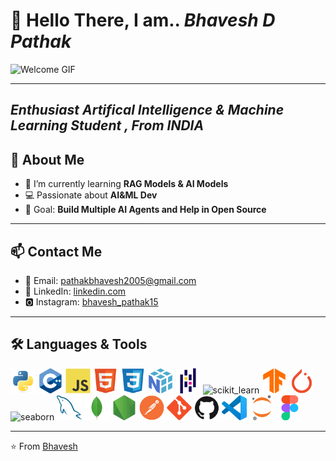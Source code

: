 # 👋 Hello There, I am.. *Bhavesh D Pathak*

![Welcome GIF](https://github.com/BhaveshPathak125/Hello_There/blob/main/m3roj-batman-day-export.gif)
  

---
##  *Enthusiast Artifical Intelligence & Machine Learning Student , From INDIA*


## 🚀 About Me
- 🌱 I’m currently learning **RAG Models & AI Models**  
- 💻 Passionate about **AI&ML Dev**  
- 🎯 Goal: **Build Multiple AI Agents and Help in Open Source**  


---

## 📫 Contact Me
- 📧 Email: [pathakbhavesh2005@gmail.com](pathakbhavesh2005@gmail.com)  
- 💼 LinkedIn: [linkedin.com](https://www.linkedin.com/in/bhavesh-pathak-013368295/)  
- 🅾 Instagram: [bhavesh_pathak15](https://www.instagram.com/bhavesh_pathak15/)  

---

## 🛠️ Languages & Tools  

<p align="left">
  <!-- Core Languages -->
  <img src="https://raw.githubusercontent.com/devicons/devicon/master/icons/python/python-original.svg" alt="python" width="40" height="40"/>
  <img src="https://raw.githubusercontent.com/devicons/devicon/master/icons/cplusplus/cplusplus-original.svg" alt="cplusplus" width="40" height="40"/>
  <img src="https://raw.githubusercontent.com/devicons/devicon/master/icons/javascript/javascript-original.svg" alt="javascript" width="40" height="40"/>
  <img src="https://raw.githubusercontent.com/devicons/devicon/master/icons/html5/html5-original.svg" alt="html5" width="40" height="40"/>
  <img src="https://raw.githubusercontent.com/devicons/devicon/master/icons/css3/css3-original.svg" alt="css3" width="40" height="40"/>

  <!-- ML / Data Science Libraries -->
  <img src="https://raw.githubusercontent.com/devicons/devicon/master/icons/numpy/numpy-original.svg" alt="numpy" width="40" height="40"/>
  <img src="https://raw.githubusercontent.com/devicons/devicon/master/icons/pandas/pandas-original.svg" alt="pandas" width="40" height="40"/>
  <img src="https://upload.wikimedia.org/wikipedia/commons/0/05/Scikit_learn_logo_small.svg" alt="scikit_learn" width="40" height="40"/>
  <img src="https://raw.githubusercontent.com/devicons/devicon/master/icons/tensorflow/tensorflow-original.svg" alt="tensorflow" width="40" height="40"/>
  <img src="https://raw.githubusercontent.com/devicons/devicon/master/icons/pytorch/pytorch-original.svg" alt="pytorch" width="40" height="40"/>
  <img src="https://seaborn.pydata.org/_images/logo-mark-lightbg.svg" alt="seaborn" width="40" height="40"/>

  <!-- Databases -->
  <img src="https://raw.githubusercontent.com/devicons/devicon/master/icons/mysql/mysql-original.svg" alt="mysql" width="40" height="40"/>
  <img src="https://raw.githubusercontent.com/devicons/devicon/master/icons/mongodb/mongodb-original.svg" alt="mongodb" width="40" height="40"/>

  <!-- Tools / Platforms -->
  <img src="https://raw.githubusercontent.com/devicons/devicon/master/icons/nodejs/nodejs-original.svg" alt="nodejs" width="40" height="40"/>
  <img src="https://raw.githubusercontent.com/devicons/devicon/master/icons/postman/postman-original.svg" alt="postman" width="40" height="40"/>
  <img src="https://raw.githubusercontent.com/devicons/devicon/master/icons/git/git-original.svg" alt="git" width="40" height="40"/>
  <img src="https://raw.githubusercontent.com/devicons/devicon/master/icons/github/github-original.svg" alt="github" width="40" height="40"/>
  <img src="https://raw.githubusercontent.com/devicons/devicon/master/icons/vscode/vscode-original.svg" alt="vscode" width="40" height="40"/>
  <img src="https://raw.githubusercontent.com/devicons/devicon/master/icons/jupyter/jupyter-original.svg" alt="jupyter" width="40" height="40"/>
  <img src="https://raw.githubusercontent.com/devicons/devicon/master/icons/figma/figma-original.svg" alt="figma" width="40" height="40"/>
</p>



---
⭐️ From [Bhavesh](https://github.com/BhaveshPathak125/)
